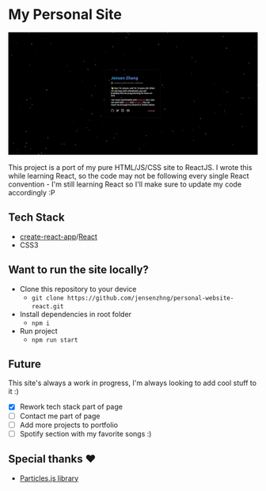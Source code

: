 # My Personal Site

<img src="./demo.png"/>

This project is a port of my pure HTML/JS/CSS site to ReactJS. I wrote this while learning React, so the code may not be following every single React convention - I'm still learning React so I'll make sure to update my code accordingly :P 

## Tech Stack
- [create-react-app](https://create-react-app.dev/)/[React](https://reactjs.org/)
- CSS3

## Want to run the site locally?
- Clone this repository to your device
    - `git clone https://github.com/jensenzhng/personal-website-react.git`
- Install dependencies in root folder
    - `npm i`
- Run project
    - `npm run start`

## Future
This site's always a work in progress, I'm always looking to add cool stuff to it :)
- [x] Rework tech stack part of page
- [ ] Contact me part of page
- [ ] Add more projects to portfolio
- [ ] Spotify section with my favorite songs :)

## Special thanks ❤️
- [Particles.js library](https://github.com/VincentGarreau/particles.js/)

